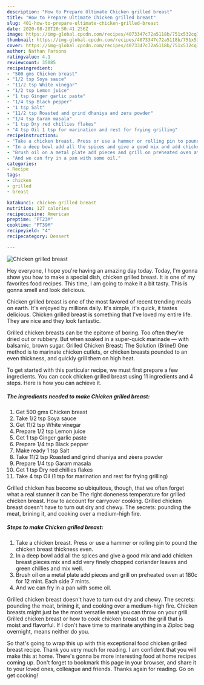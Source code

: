 ```yaml
---
description: "How to Prepare Ultimate Chicken grilled breast"
title: "How to Prepare Ultimate Chicken grilled breast"
slug: 401-how-to-prepare-ultimate-chicken-grilled-breast
date: 2020-08-20T20:50:41.256Z
image: https://img-global.cpcdn.com/recipes/4073347c72a5118b/751x532cq70/chicken-grilled-breast-recipe-main-photo.jpg
thumbnail: https://img-global.cpcdn.com/recipes/4073347c72a5118b/751x532cq70/chicken-grilled-breast-recipe-main-photo.jpg
cover: https://img-global.cpcdn.com/recipes/4073347c72a5118b/751x532cq70/chicken-grilled-breast-recipe-main-photo.jpg
author: Nathan Parsons
ratingvalue: 4.1
reviewcount: 35085
recipeingredient:
- "500 gms Chicken breast"
- "1/2 tsp Soya sauce"
- "11/2 tsp White vinegar"
- "1/2 tsp Lemon juice"
- "1 tsp Ginger garlic paste"
- "1/4 tsp Black pepper"
- "1 tsp Salt"
- "11/2 tsp Roasted and grind dhaniya and zera powder"
- "1/4 tsp Garam masala"
- "1 tsp Dry red chillies flakes"
- "4 tsp Oil 1 tsp for marination and rest for frying grilling"
recipeinstructions:
- "Take a chicken breast. Press or use a hammer or rolling pin to pound the chicken breast thickness even."
- "In a deep bowl add all the spices and give a good mix and add chicken breast pieces mix and add very finely chopped coriander leaves and green chillies and mix well."
- "Brush oil on a metal plate add pieces and grill on preheated oven at 180c for 12 mint. Each side 7 mints."
- "And we can fry in a pan with some oil."
categories:
- Recipe
tags:
- chicken
- grilled
- breast

katakunci: chicken grilled breast 
nutrition: 127 calories
recipecuisine: American
preptime: "PT23M"
cooktime: "PT39M"
recipeyield: "4"
recipecategory: Dessert

---
```



![Chicken grilled breast](https://img-global.cpcdn.com/recipes/4073347c72a5118b/751x532cq70/chicken-grilled-breast-recipe-main-photo.jpg)

Hey everyone, I hope you're having an amazing day today. Today, I'm gonna show you how to make a special dish, chicken grilled breast. It is one of my favorites food recipes. This time, I am going to make it a bit tasty. This is gonna smell and look delicious.

Chicken grilled breast is one of the most favored of recent trending meals on earth. It's enjoyed by millions daily. It's simple, it's quick, it tastes delicious. Chicken grilled breast is something that I've loved my entire life. They are nice and they look fantastic.

Grilled chicken breasts can be the epitome of boring. Too often they&#39;re dried out or rubbery. But when soaked in a super-quick marinade — with balsamic, brown sugar. Grilled Chicken Breast: The Solution (Brine!) One method is to marinate chicken cutlets, or chicken breasts pounded to an even thickness, and quickly grill them on high heat.


To get started with this particular recipe, we must first prepare a few ingredients. You can cook chicken grilled breast using 11 ingredients and 4 steps. Here is how you can achieve it.

<!--inarticleads1-->

##### The ingredients needed to make Chicken grilled breast:

1. Get 500 gms Chicken breast
1. Take 1/2 tsp Soya sauce
1. Get 11/2 tsp White vinegar
1. Prepare 1/2 tsp Lemon juice
1. Get 1 tsp Ginger garlic paste
1. Prepare 1/4 tsp Black pepper
1. Make ready 1 tsp Salt
1. Take 11/2 tsp Roasted and grind dhaniya and zèera powder
1. Prepare 1/4 tsp Garam masala
1. Get 1 tsp Dry red chillies flakes
1. Take 4 tsp Oil (1 tsp for marination and rest for frying grilling)


Grilled chicken has become so ubiquitous, though, that we often forget what a real stunner it can be The right doneness temperature for grilled chicken breast. How to account for carryover cooking. Grilled chicken breast doesn&#39;t have to turn out dry and chewy. The secrets: pounding the meat, brining it, and cooking over a medium-high fire. 

<!--inarticleads2-->

##### Steps to make Chicken grilled breast:

1. Take a chicken breast. Press or use a hammer or rolling pin to pound the chicken breast thickness even.
1. In a deep bowl add all the spices and give a good mix and add chicken breast pieces mix and add very finely chopped coriander leaves and green chillies and mix well.
1. Brush oil on a metal plate add pieces and grill on preheated oven at 180c for 12 mint. Each side 7 mints.
1. And we can fry in a pan with some oil.


Grilled chicken breast doesn&#39;t have to turn out dry and chewy. The secrets: pounding the meat, brining it, and cooking over a medium-high fire. Chicken breasts might just be the most versatile meat you can throw on your grill. Grilled chicken breast or how to cook chicken breast on the grill that is moist and flavorful. If I don&#39;t have time to marinate anything in a Ziploc bag overnight, means neither do you. 

So that's going to wrap this up with this exceptional food chicken grilled breast recipe. Thank you very much for reading. I am confident that you will make this at home. There's gonna be more interesting food at home recipes coming up. Don't forget to bookmark this page in your browser, and share it to your loved ones, colleague and friends. Thanks again for reading. Go on get cooking!
